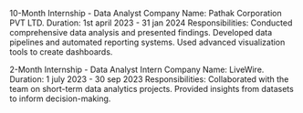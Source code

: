 10-Month Internship - Data Analyst
Company Name: Pathak Corporation PVT LTD.
Duration: 1st april 2023 - 31 jan 2024
Responsibilities:
Conducted comprehensive data analysis and presented findings.
Developed data pipelines and automated reporting systems.
Used advanced visualization tools to create dashboards.

2-Month Internship - Data Analyst Intern
Company Name: LiveWire.
Duration: 1 july 2023 - 30 sep 2023
Responsibilities:
Collaborated with the team on short-term data analytics projects.
Provided insights from datasets to inform decision-making.
